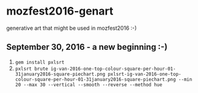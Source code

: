 # mozfest2016-genart
generative art that might be used in mozfest2016 :-)
## September 30, 2016 - a new beginning :-)

1. ```gem install pxlsrt```
1. ```pxlsrt brute ig-van-2016-one-top-colour-square-per-hour-01-31january2016-square-piechart.png pxlsrt-ig-van-2016-one-top-colour-square-per-hour-01-31january2016-square-piechart.png --min 20 --max 30 --vertical --smooth --reverse --method hue```
